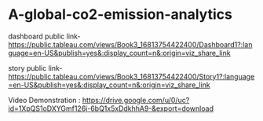 # A-global-co2-emission-analytics


dashboard public link-https://public.tableau.com/views/Book3_16813754422400/Dashboard1?:language=en-US&publish=yes&:display_count=n&:origin=viz_share_link


story public link-https://public.tableau.com/views/Book3_16813754422400/Story1?:language=en-US&publish=yes&:display_count=n&:origin=viz_share_link

Video Demonstration : https://drive.google.com/u/0/uc?id=1XpQS1oDXYGmf126j-6bQ1x5xDdkhhA9-&export=download
